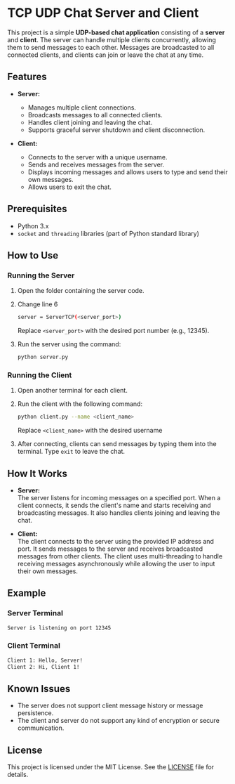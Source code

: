# TCP UDP Chat Server and Client

This project is a simple **UDP-based chat application** consisting of a **server** and **client**. The server can handle multiple clients concurrently, allowing them to send messages to each other. Messages are broadcasted to all connected clients, and clients can join or leave the chat at any time.

## Features

- **Server:**
  - Manages multiple client connections.
  - Broadcasts messages to all connected clients.
  - Handles client joining and leaving the chat.
  - Supports graceful server shutdown and client disconnection.

- **Client:**
  - Connects to the server with a unique username.
  - Sends and receives messages from the server.
  - Displays incoming messages and allows users to type and send their own messages.
  - Allows users to exit the chat.

## Prerequisites

- Python 3.x
- `socket` and `threading` libraries (part of Python standard library)

## How to Use

### Running the Server
1. Open the folder containing the server code.
2. Change line 6
   ```bash
   server = ServerTCP(<server_port>)
   ```
   Replace `<server_port>` with the desired port number (e.g., 12345).
   
3. Run the server using the command:
   ```bash
   python server.py
   ```

### Running the Client
1. Open another terminal for each client.
2. Run the client with the following command:
   ```bash
   python client.py --name <client_name>
   ```
   Replace `<client_name>` with the desired username

3. After connecting, clients can send messages by typing them into the terminal. Type `exit` to leave the chat.

## How It Works

- **Server:**  
  The server listens for incoming messages on a specified port. When a client connects, it sends the client's name and starts receiving and broadcasting messages. It also handles clients joining and leaving the chat.
  
- **Client:**  
  The client connects to the server using the provided IP address and port. It sends messages to the server and receives broadcasted messages from other clients. The client uses multi-threading to handle receiving messages asynchronously while allowing the user to input their own messages.

## Example

### Server Terminal
```bash
Server is listening on port 12345
```

### Client Terminal
```bash
Client 1: Hello, Server!
Client 2: Hi, Client 1!
```

## Known Issues

- The server does not support client message history or message persistence.
- The client and server do not support any kind of encryption or secure communication.

## License

This project is licensed under the MIT License. See the [LICENSE](LICENSE) file for details.
